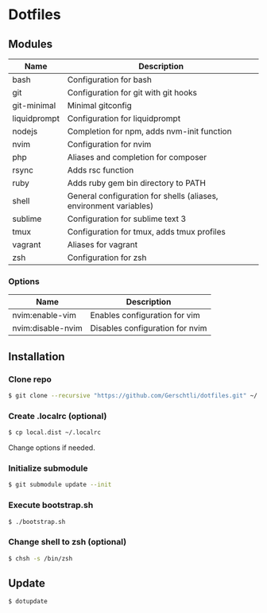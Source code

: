 # Dotfiles

## Modules

| Name         | Description                                                       |
|--------------|-------------------------------------------------------------------|
| bash         | Configuration for bash                                            |
| git          | Configuration for git with git hooks                              |
| git-minimal  | Minimal gitconfig                                                 |
| liquidprompt | Configuration for liquidprompt                                    |
| nodejs       | Completion for npm, adds nvm-init function                        |
| nvim         | Configuration for nvim                                            |
| php          | Aliases and completion for composer                               |
| rsync        | Adds rsc function                                                 |
| ruby         | Adds ruby gem bin directory to PATH                               |
| shell        | General configuration for shells (aliases, environment variables) |
| sublime      | Configuration for sublime text 3                                  |
| tmux         | Configuration for tmux, adds tmux profiles                        |
| vagrant      | Aliases for vagrant                                               |
| zsh          | Configuration for zsh                                             |

### Options

| Name              | Description                     |
|-------------------|---------------------------------|
| nvim:enable-vim   | Enables configuration for vim   |
| nvim:disable-nvim | Disables configuration for nvim |

## Installation

### Clone repo

```bash
$ git clone --recursive "https://github.com/Gerschtli/dotfiles.git" ~/.dotfiles
```

### Create .localrc (optional)

```bash
$ cp local.dist ~/.localrc
```

Change options if needed.

### Initialize submodule

```bash
$ git submodule update --init
```

### Execute bootstrap.sh

```bash
$ ./bootstrap.sh
```

### Change shell to zsh (optional)

```bash
$ chsh -s /bin/zsh
```


## Update

```bash
$ dotupdate
```
